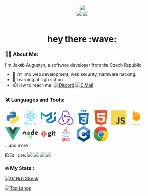 <div id="header" align="center">
  <img src="https://media.giphy.com/media/lP8xu5t2DLGG045H8F/giphy.gif" width="250"/><br>
  <a href="https://discord.com/"><img src="https://img.shields.io/badge/HackerKuba2009-gray?logo=discord&style=for-the-badge" /></a>
  <a href="mailto:kubik.augustyn@post.cz"><img src="https://img.shields.io/badge/kubik.augustyn@post.cz-gray?logo=gmail&style=for-the-badge" /></a>
  <br>
  <img src="https://komarev.com/ghpvc/?username=kubikaugustyn&style=flat-square&color=blue" alt=""/>
  <h1>
    hey there
    :wave:
  </h1>
</div>

### :man_technologist: About Me:
I'm Jakub Augustýn, a software developer from the Czech Republic.
- :telescope: I'm into web development, web security, hardware hacking.
- :seedling: Learning at high school.
- :mailbox:How to reach me: [![Discord](https://img.shields.io/badge/HackerKuba2009-gray?logo=discord&style=flat)](https://discord.com/) [![E-Mail](https://img.shields.io/badge/kubik.augustyn@post.cz-gray?logo=gmail&style=flat)](mailto:kubik.augustyn@post.cz)

### :hammer_and_wrench: Languages and Tools:
<div>
  <img src="https://github.com/devicons/devicon/blob/master/icons/python/python-original.svg" title="Python" alt="Python" width="50" height="50"/>&nbsp;
  <img src="https://github.com/devicons/devicon/blob/master/icons/react/react-original-wordmark.svg" title="React" alt="React" width="50" height="50"/>&nbsp;
  <img src="https://github.com/devicons/devicon/blob/master/icons/materialui/materialui-original.svg" title="Material UI" alt="Material UI" width="50" height="50"/>&nbsp;
  <img src="https://github.com/devicons/devicon/blob/master/icons/redux/redux-original.svg" title="Redux" alt="Redux " width="50" height="50"/>&nbsp;
  <img src="https://github.com/devicons/devicon/blob/master/icons/css3/css3-plain-wordmark.svg"  title="CSS3" alt="CSS" width="50" height="50"/>&nbsp;
  <img src="https://github.com/devicons/devicon/blob/master/icons/html5/html5-original.svg" title="HTML5" alt="HTML" width="50" height="50"/>&nbsp;
  <img src="https://github.com/devicons/devicon/blob/master/icons/javascript/javascript-original.svg" title="JavaScript" alt="JavaScript" width="50" height="50"/>&nbsp;
  <img src="https://github.com/devicons/devicon/blob/master/icons/firebase/firebase-plain-wordmark.svg" title="Firebase" alt="Firebase" width="50" height="50"/>&nbsp;
  <img src="https://github.com/devicons/devicon/blob/master/icons/vuejs/vuejs-original.svg" title="Vue.js" alt="Vue.js" width="50" height="50"/>&nbsp;
  <img src="https://github.com/devicons/devicon/blob/master/icons/nodejs/nodejs-original-wordmark.svg" title="NodeJS" alt="NodeJS" width="50" height="50"/>&nbsp;
  <img src="https://github.com/devicons/devicon/blob/master/icons/git/git-original-wordmark.svg" title="Git" **alt="Git" width="50" height="50"/>&nbsp;
  <img src="https://github.com/devicons/devicon/blob/master/icons/java/java-original-wordmark.svg" title="Java" alt="Java" width="50" height="50"/>&nbsp;
  <img src="https://github.com/devicons/devicon/blob/master/icons/cplusplus/cplusplus-original.svg" title="C++" alt="C++" width="50" height="50"/>&nbsp;
  <img src="https://github.com/devicons/devicon/blob/master/icons/chrome/chrome-original.svg" title="Google Chrome" alt="Google Chrome" width="50" height="50"/>&nbsp;
</div>
...and more

IDEs I use:
![](https://img.shields.io/badge/PyCharm_Profesional-gray?logo=pycharm)
![](https://img.shields.io/badge/CLion-gray?logo=clion)
![](https://img.shields.io/badge/Intellij%20IDEA-gray?logo=intellijidea)
![](https://img.shields.io/badge/Android_studio-blue?logo=androidstudio)

### :fire: My Stats :
[![GitHub Streak](https://github-readme-streak-stats.herokuapp.com?user=kubikaugustyn&theme=github-dark&date_format=M%20j%5B%2C%20Y%5D)](https://git.io/streak-stats)

[![Top Langs](https://github-readme-stats.vercel.app/api/top-langs/?username=kubikaugustyn&theme=vision-friendly-dark)](https://github.com/anuraghazra/github-readme-stats)
